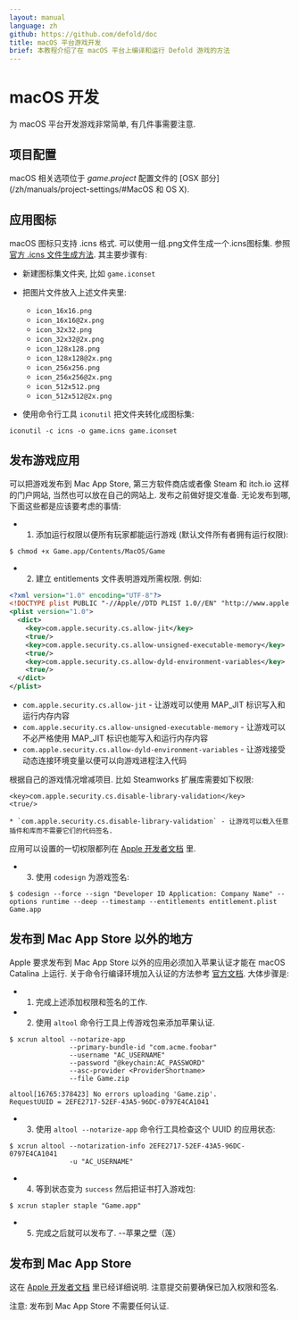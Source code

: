 ```yaml
---
layout: manual
language: zh
github: https://github.com/defold/doc
title: macOS 平台游戏开发
brief: 本教程介绍了在 macOS 平台上编译和运行 Defold 游戏的方法
---
```


# macOS 开发

为 macOS 平台开发游戏非常简单, 有几件事需要注意.

## 项目配置

macOS 相关选项位于 *game.project* 配置文件的 [OSX 部分](/zh/manuals/project-settings/#MacOS 和 OS X).

## 应用图标

macOS 图标只支持 .icns 格式. 可以使用一组.png文件生成一个.icns图标集. 参照 [官方 .icns 文件生成方法](https://developer.apple.com/library/archive/documentation/GraphicsAnimation/Conceptual/HighResolutionOSX/Optimizing/Optimizing.html). 其主要步骤有:

* 新建图标集文件夹, 比如 `game.iconset`
* 把图片文件放入上述文件夹里:

    * `icon_16x16.png`
    * `icon_16x16@2x.png`
    * `icon_32x32.png`
    * `icon_32x32@2x.png`
    * `icon_128x128.png`
    * `icon_128x128@2x.png`
    * `icon_256x256.png`
    * `icon_256x256@2x.png`
    * `icon_512x512.png`
    * `icon_512x512@2x.png`

* 使用命令行工具 `iconutil` 把文件夹转化成图标集:

```
iconutil -c icns -o game.icns game.iconset
```

## 发布游戏应用
可以把游戏发布到 Mac App Store, 第三方软件商店或者像 Steam 和 itch.io 这样的门户网站, 当然也可以放在自己的网站上. 发布之前做好提交准备. 无论发布到哪, 下面这些都是应该要考虑的事情:

* 1) 添加运行权限以便所有玩家都能运行游戏 (默认文件所有者拥有运行权限):

```
$ chmod +x Game.app/Contents/MacOS/Game
```

* 2) 建立 entitlements 文件表明游戏所需权限. 例如:

```xml
<?xml version="1.0" encoding="UTF-8"?>
<!DOCTYPE plist PUBLIC "-//Apple//DTD PLIST 1.0//EN" "http://www.apple.com/DTDs/PropertyList-1.0.dtd">
<plist version="1.0">
  <dict>
    <key>com.apple.security.cs.allow-jit</key>
    <true/>
    <key>com.apple.security.cs.allow-unsigned-executable-memory</key>
    <true/>
    <key>com.apple.security.cs.allow-dyld-environment-variables</key>
    <true/>
  </dict>
</plist>
```

  * `com.apple.security.cs.allow-jit` - 让游戏可以使用 MAP_JIT 标识写入和运行内存内容
  * `com.apple.security.cs.allow-unsigned-executable-memory` - 让游戏可以不必严格使用 MAP_JIT 标识也能写入和运行内存内容
  * `com.apple.security.cs.allow-dyld-environment-variables` - 让游戏接受动态连接环境变量以便可以向游戏进程注入代码

根据自己的游戏情况增减项目. 比如 Steamworks 扩展库需要如下权限:

```
<key>com.apple.security.cs.disable-library-validation</key>
<true/>
```

    * `com.apple.security.cs.disable-library-validation` - 让游戏可以载入任意插件和库而不需要它们的代码签名.

应用可以设置的一切权限都列在 [Apple 开发者文档](https://developer.apple.com/documentation/bundleresources/entitlements) 里.

* 3) 使用 `codesign` 为游戏签名:

```
$ codesign --force --sign "Developer ID Application: Company Name" --options runtime --deep --timestamp --entitlements entitlement.plist Game.app
```

## 发布到 Mac App Store 以外的地方
Apple 要求发布到 Mac App Store 以外的应用必须加入苹果认证才能在 macOS Catalina 上运行. 关于命令行编译环境加入认证的方法参考 [官方文档](https://developer.apple.com/documentation/Xcode/notarizing_macos_software_before_distribution/customizing_the_notarization_workflow). 大体步骤是:

* 1) 完成上述添加权限和签名的工作.

* 2) 使用 `altool` 命令行工具上传游戏包来添加苹果认证.

```
$ xcrun altool --notarize-app
               --primary-bundle-id "com.acme.foobar"
               --username "AC_USERNAME"
               --password "@keychain:AC_PASSWORD"
               --asc-provider <ProviderShortname>
               --file Game.zip

altool[16765:378423] No errors uploading 'Game.zip'.
RequestUUID = 2EFE2717-52EF-43A5-96DC-0797E4CA1041
```

* 3) 使用 `altool --notarize-app` 命令行工具检查这个 UUID 的应用状态:

```
$ xcrun altool --notarization-info 2EFE2717-52EF-43A5-96DC-0797E4CA1041
               -u "AC_USERNAME"
```

* 4) 等到状态变为 `success` 然后把证书打入游戏包:

```
$ xcrun stapler staple "Game.app"
```

* 5) 完成之后就可以发布了. --苹果之壁（莲）

## 发布到 Mac App Store
这在 [Apple 开发者文档](https://developer.apple.com/macos/submit/) 里已经详细说明. 注意提交前要确保已加入权限和签名.

注意: 发布到 Mac App Store 不需要任何认证.
